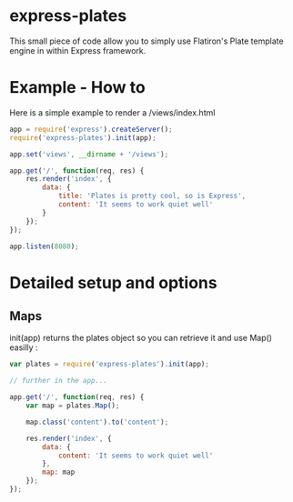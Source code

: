 # express-plates

  This small piece of code allow you to simply use Flatiron's Plate template engine in within Express framework.

# Example - How to
Here is a simple example to render a /views/index.html

```js
app = require('express').createServer();
require('express-plates').init(app);

app.set('views', __dirname + '/views');

app.get('/', function(req, res) {
    res.render('index', {
        data: {
            title: 'Plates is pretty cool, so is Express',
            content: 'It seems to work quiet well'
        }
    });
});

app.listen(8080);
```

# Detailed setup and options
## Maps
init(app) returns the plates object so you can retrieve it and use Map() easilly :

```js
var plates = require('express-plates').init(app);

// further in the app...

app.get('/', function(req, res) {
    var map = plates.Map();

    map.class('content').to('content');

    res.render('index', {
        data: {
            content: 'It seems to work quiet well'
        },
        map: map
    });
});
```

